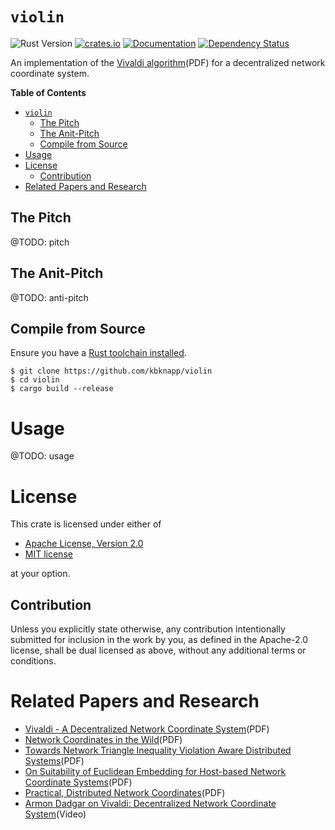 # `violin`

![Rust Version][rustc-image]
[![crates.io][crate-image]][crate-link]
[![Documentation][docs-image]][docs-link]
[![Dependency Status][deps-image]][deps-link]

An implementation of the [Vivaldi algorithm][1](PDF) for a decentralized network coordinate system.

<!-- markdown-toc start - Don't edit this section. Run M-x markdown-toc-refresh-toc -->
**Table of Contents**

- [`violin`](#violin)
    - [The Pitch](#the-pitch)
    - [The Anit-Pitch](#the-anit-pitch)
    - [Compile from Source](#compile-from-source)
- [Usage](#usage)
- [License](#license)
    - [Contribution](#contribution)
- [Related Papers and Research](#related-papers-and-research)

<!-- markdown-toc end -->

## The Pitch

@TODO: pitch

## The Anit-Pitch

@TODO: anti-pitch

## Compile from Source

Ensure you have a [Rust toolchain installed][0].

```
$ git clone https://github.com/kbknapp/violin
$ cd violin
$ cargo build --release
```

# Usage

@TODO: usage

# License

This crate is licensed under either of

 * [Apache License, Version 2.0](http://www.apache.org/licenses/LICENSE-2.0)
 * [MIT license](http://opensource.org/licenses/MIT)

at your option.

## Contribution

Unless you explicitly state otherwise, any contribution intentionally submitted
for inclusion in the work by you, as defined in the Apache-2.0 license, shall be
dual licensed as above, without any additional terms or conditions.

# Related Papers and Research

- [Vivaldi - A Decentralized Network Coordinate System][1](PDF)
- [Network Coordinates in the Wild][2](PDF)
- [Towards Network Triangle Inequality Violation Aware Distributed Systems][3](PDF)
- [On Suitability of Euclidean Embedding for Host-based Network Coordinate Systems][4](PDF)
- [Practical, Distributed Network Coordinates][5](PDF)
- [Armon Dadgar on Vivaldi: Decentralized Network Coordinate System][6](Video)

[//]: # (badges)

[rustc-image]: https://img.shields.io/badge/rustc-1.53+-blue.svg
[crate-image]: https://img.shields.io/crates/v/violin.svg
[crate-link]: https://crates.io/crates/violin
[docs-image]: https://docs.rs/violin/badge.svg
[docs-link]: https://docs.rs/violin
[deps-image]: https://deps.rs/repo/github/kbknapp/violin/status.svg
[deps-link]: https://deps.rs/repo/github/kbknapp/violin

[//]: # (links)

[0]: https://rustup.rs
[1]: https://pdos.csail.mit.edu/papers/vivaldi:sigcomm/paper.pdf
[2]: https://www.usenix.org/legacy/event/nsdi07/tech/full_papers/ledlie/ledlie.pdf
[3]: https://www.cs.rice.edu/~eugeneng/papers/IMC07.pdf
[4]: https://www-users.cse.umn.edu/~zhang089/Papers/Lee-Suitability-tonfinal.pdf
[5]: http://www.news.cs.nyu.edu/~jinyang/pub/hotnets03.pdf
[6]: https://youtu.be/AszPoJjWK9Q?t=1690
